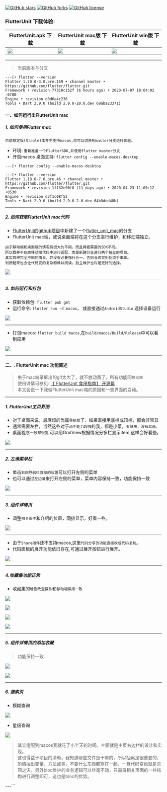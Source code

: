 
[![GitHub stars](https://img.shields.io/github/stars/toly1994328/FlutterUnit)](https://github.com/toly1994328/FlutterUnit/stargazers)
[![GitHub forks](https://img.shields.io/github/forks/toly1994328/FlutterUnit)](https://github.com/toly1994328/FlutterUnit/network)
[![GitHub license](https://img.shields.io/github/license/toly1994328/FlutterUnit)](https://github.com/toly1994328/FlutterUnit/blob/master/LICENSE)

### FlutterUnit 下载体验:


| FlutterUnit.apk 下载  | FlutterUnit mac版 下载 | FlutterUnit win版 下载 | 
|------|------------|------------|
|![](http://toly1994.com/file/ewm/FlutterUnit.png)|![](http://toly1994.com/file/ewm/FlutterUnitMac.png)| ![](http://toly1994.com/file/ewm/FlutterUnitWin.png)|     

---

> 当前版本与分支

```
---[• flutter --version
Flutter 1.20.0-3.0.pre.159 • channel master •
https://github.com/flutter/flutter.git
Framework • revision 77310c152f (6 hours ago) • 2020-07-07 18:04:02 -0700
Engine • revision d0d6a4c236
Tools • Dart 2.9.0 (build 2.9.0-20.0.dev 69aba23371)
```


#### 一、如何运行出FlutterUnit mac

##### 1. 如何使用Flutter mac


```!
目前稳定版(Stable)本并不支持macos,你可以切换到master分支进行体验。
```


- 环境: `重新准备一个FlutterSDK,并使用flutter master分支`
- 开启macos 桌面支持: `flutter config --enable-macos-desktop`


```
---[• flutter config --enable-macos-desktop

---[• flutter --version
Flutter 1.18.0-7.0.pre.46 • channel master •
https://github.com/flutter/flutter.git
Framework • revision 1f132e90f8 (11 days ago) • 2020-04-23 11:00:12 +0530
Engine • revision d3f1c08f52
Tools • Dart 2.9.0 (build 2.9.0-2.0.dev 64b8ded48b)
```


---

##### 2. 如何获取FlutterUnit mac代码

- [FlutterUnit的github项目](https://github.com/toly1994328/FlutterUnit)中新建了一个[flutter_unit_mac](https://github.com/toly1994328/FlutterUnit/tree/flutter_unit_mac)的分支  
- FlutterUnit mac端，或说桌面端将在这个分支进行维护，和移动端独立。


```!
由于移动端和桌面端的情况有很大的不同，而且两者需要的SDK不同。
所以我并不在原移动端代码中进行适配，而是新建分支进行两个独立的项目。
其实两种完全不同的情景，并没有必要强行合一，否则会感觉到处束手束脚。
判断起来也会让代码变的复杂和难以阅读，独立维护也许是更好的选择。
```

![](http://user-gold-cdn.xitu.io/2020/5/4/171e01af25f704cd?w=2206&h=1024&f=png&s=261719)

---

##### 3. 如何运行和打包

- 获取依赖包: `flutter pub get`
- 运行命令: `flutter run -d macos`， 或直接通过`AndroidStudio` 选择设备运行

![](http://user-gold-cdn.xitu.io/2020/5/4/171e02c9d5ac5a77?w=1350&h=416&f=png&s=201897)

---


- 打包macos: `flutter build macos`,在`build/macos/Build/Release`中可以看到应用


![](http://user-gold-cdn.xitu.io/2020/5/4/171e053343d30233?w=1938&h=710&f=png&s=232963)

---

#### 二、. FlutterUnit mac 功能简述

> 由于mac端录屏出的gif太大了，就不放动图了，所有功能同`移动端`  
使用详情可参见: [【 FlutterUnit 食用指南】 开源篇](https://juejin.im/post/5e94e4d3f265da480836b943)  
本文会说一下我做FlutterUnit mac端的原因和一些界面的变动。

---

##### 1. FlutterUnit主页界面

- 对于桌面来说，最麻烦的当属`导航栏`了，如果直接用底栏或顶栏，那会非常丑  
- 通常需要左栏，当然这些对于`动手能力超强`的我，都是小菜。`有就用，没有就造。`
- 桌面程序`一般都很宽`,可以用GridView根据情况分多栏显示item,这样会好看些。

![](http://user-gold-cdn.xitu.io/2020/5/5/171e06fe81830630?w=1604&h=1248&f=png&s=1102121)

---

##### 2. 左滑菜单栏

- 单击`右侧导航栏底部的设置`可以打开左侧的菜单
- 也可以通过`左边滑`来打开左侧的菜单，菜单内容保持一致，功能保持一致

![](http://user-gold-cdn.xitu.io/2020/5/5/171e07714a69ec75?w=1606&h=1248&f=png&s=1020192)

---

##### 3. 组件详情页

- 调整`相关组件`和介绍的位置，同排显示，好看一些。

![](http://user-gold-cdn.xitu.io/2020/5/5/171e07db1d9a76ca?w=1600&h=1252&f=png&s=335520)

---

- 由于`Share插件`还不支持macos,这里`代码分享的功能直接改成代码复制`。
- 代码面板的展开功能依旧存在,可通过展开按钮进行展开。

![](http://user-gold-cdn.xitu.io/2020/5/5/171e081d559218ca?w=2538&h=1250&f=png&s=810461)

---

#####  4.收藏集功能正常

- 收藏集的`增删改查操作`和`移动端保持一致`

![](http://user-gold-cdn.xitu.io/2020/5/4/171e013c38f568ab?w=1602&h=1248&f=png&s=1280615)

![](http://user-gold-cdn.xitu.io/2020/5/5/171e0870a24a708a?w=1596&h=1252&f=png&s=1023631)


![](http://user-gold-cdn.xitu.io/2020/5/5/171e08b3a4b4230d?w=1608&h=1246&f=png&s=1117612)


![](http://user-gold-cdn.xitu.io/2020/5/5/171e08b52b960bbe?w=1616&h=1256&f=png&s=1145558)


---

##### 5. 组件详情页的添加收藏

> 功能保持一致

![](http://user-gold-cdn.xitu.io/2020/5/5/171e08d2c31a7c44?w=1608&h=1262&f=png&s=623031)

![](http://user-gold-cdn.xitu.io/2020/5/5/171e08e573eb1217?w=1606&h=1248&f=png&s=341068)


---

##### 6. 搜索页

- 模糊查询

![](http://user-gold-cdn.xitu.io/2020/5/5/171e090788946055?w=1606&h=1262&f=png&s=401087)

- 星级查询

![](http://user-gold-cdn.xitu.io/2020/5/5/171e090303d1f3af?w=1602&h=1258&f=png&s=465011)


> 其实适配到macos我就花了小半天的时间。主要就是主页右边栏的设计和实现。  
这也得益于项目的清晰，我知道哪些文件是干嘛的，所以抽离是很重要的，酌情抽出变量、方法或类，不要什么东西都塞在一起，一旦代码变动就是灭顶之灾。另外bloc维护的业务逻辑可以丝毫不动，只需将相关页面的一些结构进行调整即可，这也是bloc的优势。

---```